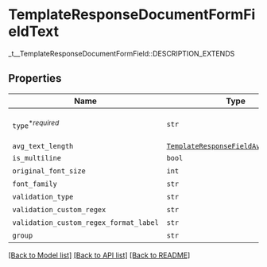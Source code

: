 # TemplateResponseDocumentFormFieldText

_t__TemplateResponseDocumentFormField::DESCRIPTION_EXTENDS

## Properties
Name | Type | Description | Notes
------------ | ------------- | ------------- | -------------
| `type`<sup>*_required_</sup> | ```str``` |  _t__TemplateResponseDocumentFormField::TYPE  |  [default to 'text'] |
| `avg_text_length` | [```TemplateResponseFieldAvgTextLength```](TemplateResponseFieldAvgTextLength.md) |    |  |
| `is_multiline` | ```bool``` |  _t__TemplateResponseDocumentFormField::IS_MULTILINE  |  |
| `original_font_size` | ```int``` |  _t__TemplateResponseDocumentFormField::ORIGINAL_FONT_SIZE  |  |
| `font_family` | ```str``` |  _t__TemplateResponseDocumentFormField::FONT_FAMILY  |  |
| `validation_type` | ```str``` |  _t__TemplateResponseDocumentFormField::VALIDATION_TYPE  |  |
| `validation_custom_regex` | ```str``` |  _t__TemplateResponseDocumentFormField::CUSTOM_REGEX  |  |
| `validation_custom_regex_format_label` | ```str``` |  _t__TemplateResponseDocumentFormField::CUSTOM_REGEX_LABEL  |  |
| `group` | ```str``` |  _t__TemplateResponseDocumentFormField::GROUP  |  |

[[Back to Model list]](../README.md#documentation-for-models) [[Back to API list]](../README.md#documentation-for-api-endpoints) [[Back to README]](../README.md)


